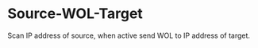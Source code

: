Source-WOL-Target
=================

Scan IP address of source, when active send  WOL to IP address of target.